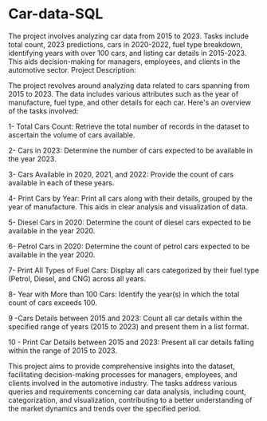 # Car-data-SQL

The project involves analyzing car data from 2015 to 2023. Tasks include total count, 2023 predictions, cars in 2020-2022, fuel type breakdown, identifying years with over 100 cars, and listing car details in 2015-2023. This aids decision-making for managers, employees, and clients in the automotive sector. Project Description:

The project revolves around analyzing data related to cars spanning from 2015 to 2023. The data includes various attributes such as the year of manufacture, fuel type, and other details for each car. Here's an overview of the tasks involved:

1- Total Cars Count: Retrieve the total number of records in the dataset to ascertain the volume of cars available.

2- Cars in 2023: Determine the number of cars expected to be available in the year 2023.

3- Cars Available in 2020, 2021, and 2022: Provide the count of cars available in each of these years.

4- Print Cars by Year: Print all cars along with their details, grouped by the year of manufacture. This aids in clear analysis and visualization of data.

5- Diesel Cars in 2020: Determine the count of diesel cars expected to be available in the year 2020.

6- Petrol Cars in 2020: Determine the count of petrol cars expected to be available in the year 2020.

7- Print All Types of Fuel Cars: Display all cars categorized by their fuel type (Petrol, Diesel, and CNG) across all years.

8- Year with More than 100 Cars: Identify the year(s) in which the total count of cars exceeds 100.

9 -Cars Details between 2015 and 2023: Count all car details within the specified range of years (2015 to 2023) and present them in a list format.

10 - Print Car Details between 2015 and 2023: Present all car details falling within the range of 2015 to 2023.

This project aims to provide comprehensive insights into the dataset, facilitating decision-making processes for managers, employees, and clients involved in the automotive industry. The tasks address various queries and requirements concerning car data analysis, including count, categorization, and visualization, contributing to a better understanding of the market dynamics and trends over the specified period.
